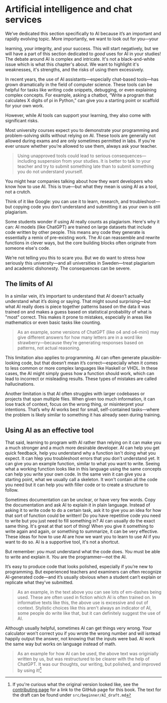 # Artificial intelligence and chat services
We’ve dedicated this section specifically to AI because it’s an important and
rapidly evolving topic. More importantly, we want to look out for you—your

learning, your integrity, and your success. This will start negatively, but we
will have a part of this section dedicated to _good_ uses for AI in your
studies! The debate around AI is complex and intricate. It's not a
black-and-white issue which is what this chapter's about. We want to highlight
it's weaknesses, it's strengths, and the risks of using them excessively.

In recent years, the use of AI assistants—especially chat-based tools—has grown
dramatically in the field of computer science. These tools can be helpful for
tasks like writing code snippets, debugging, or even explaining complex
concepts. For example, asking a chatbot, “Write a program that calculates X
digits of pi in Python,” can give you a starting point or scaffold for your own
work.

However, while AI tools can support your learning, they also come with
significant risks.

Most university courses expect you to demonstrate your programming and
problem-solving skills without relying on AI. These tools are generally not
allowed during exams and are only sometimes permitted in labs. If you're ever
unsure whether you’re allowed to use them, always ask your teacher. 

> Using unapproved tools could lead to serious consequences—including suspension
> from your studies. It is better to talk to your teacher and try to submit
> something late than to submit something you do not understand yourself.

You might hear companies talking about how they want developers who know how to
use AI. This is true—but what they mean is using AI as a tool, not a crutch.

Think of it like Google: you can use it to learn, research, and troubleshoot—but
copying code you don’t understand and submitting it as your own is still
plagiarism.

Some students wonder if using AI really counts as plagiarism. Here's why it can:
AI models (like ChatGPT) are trained on large datasets that include code written
by other people. This means any code they generate is essentially a remix of
pre-existing work. The AI can reassemble and rewrite functions in clever ways,
but the core building blocks often originate from someone else's code.

We’re not telling you this to scare you. But we do want to stress how seriously
this university—and all universities in Sweden—treat plagiarism and academic
dishonesty. The consequences can be severe.

## The limits of AI
In a similar vein, it’s important to understand that AI doesn’t actually
understand what it’s doing or saying. That might sound surprising—but what AI
really does is piece together patterns based on the data it was trained on and
makes a guess based on statistical probability of what is "most" correct. This
makes it prone to mistakes, especially in areas like mathematics or even basic
tasks like counting. 

> As an example, some versions of ChatGPT (like o4 and o4-mini) may give
> different answers for how many letters are in a word like strawberry—because
> they’re generating responses based on patterns, not actual reasoning. 

This limitation also applies to programming. AI can often generate
plausible-looking code, but that doesn’t mean it’s correct—especially when it
comes to less common or more complex languages like Haskell or VHDL. In these
cases, the AI might simply guess how a function should work, which can lead to
incorrect or misleading results. These types of mistakes are called
hallucinations.

Another limitation is that AI often struggles with larger codebases or projects
that span multiple files. When given too much information, it can lose track of
context, focus on the wrong thing, or misinterpret your intentions. That’s why
AI works best for small, self-contained tasks—where the problem is likely
similar to something it has already seen during training.

## Using AI as an effective tool
That said, learning to program with AI rather than relying on it can make you a
much stronger and a much more desirable developer. AI can help you get quick
feedback, help you understand why a function isn't doing what you expect. It can
hlep you troubleshoot errors that you don't understand yet. It can give you an
example function, similar to what you want to write. Seeing what a working
function looks like in this language using the same concepts can help you write
your own code. In the same vein it can give you a starting point, what we
usually call a skeleton. It won't contain all the code you need but it can help
you with filler code or to create a structure to follow.

Sometimes documentation can be unclear, or have very few words. 
Copy the documentation and ask AI to explain it in plain language. Instead of
asking it to write code to do a certain task, ask it to give you an idea for 
how that sort of function could be written! Do you have repetitive code you need
to write but you just need to fill something in? AI can usually do the exact
same thing. It's great at that sort of thing! When you give it something to
write again and again, or something to summarize, it can be very effective.
These ideas for how to use AI are how we want you to learn to use AI if you
want to do so. AI is a supportive tool, it's not a shortcut.

But remember: _you_ must understand what the code does. _You_ must be able to write
and explain it. _You_ are the programmer—not the AI.

It’s easy to produce code that looks polished, especially if you’re new to
programming. But experienced teachers and examiners can often recognize
AI-generated code—and it’s usually obvious when a student can’t explain or
replicate what they've submitted. 

> As an example, in the text above you can see lots of em-dashes being used.
> These are often used in fiction which AI is often trained on. In informative
> texts like this, the above use is excessive and out of context. Stylistic
> choices like this aren't always an indicator of AI, some people do write like
> that, but it can definitely suggest the use of AI.

Although usually helpful, sometimes AI can get things very wrong. Your
calculator won't correct you if you wrote the wrong number and will isntead
happily output the answer, not knowing that the inputs were bad. AI work the
same way but works on language instead of math. 

> As an example for how AI can be used, the above text was originially written
> by us, but was restructured to be clearer with the help of ChatGPT. It was our
> thoughts, our writing, but polished, and improved by using it![^original]

[^original]: If you're curious what the original version looked like, see the
[contributing page](../contributing.md) for a link to the GitHub page for
this book. The text for the draft can be found under
`src/beginner/AI_draft.md`

